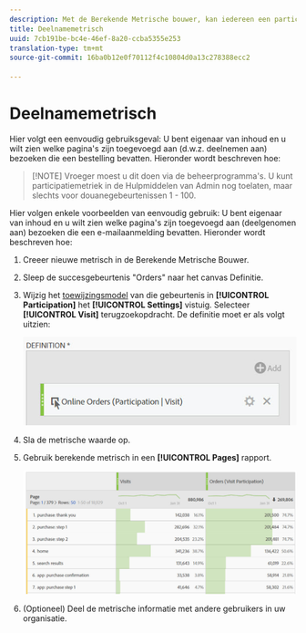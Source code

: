 ```yaml
---
description: Met de Berekende Metrische bouwer, kan iedereen een participatie metrisch tot stand brengen.
title: Deelnamemetrisch
uuid: 7cb191be-bc4e-46ef-8a20-ccba5355e253
translation-type: tm+mt
source-git-commit: 16ba0b12e0f70112f4c10804d0a13c278388ecc2

---
```



# Deelnamemetrisch

Hier volgt een eenvoudig gebruiksgeval: U bent eigenaar van inhoud en u wilt zien welke pagina&#39;s zijn toegevoegd aan (d.w.z. deelnemen aan) bezoeken die een bestelling bevatten. Hieronder wordt beschreven hoe:

> [!NOTE] Vroeger moest u dit doen via de beheerprogramma&#39;s. U kunt participatiemetriek in de Hulpmiddelen van Admin nog toelaten, maar slechts voor douanegebeurtenissen 1 - 100.

Hier volgen enkele voorbeelden van eenvoudig gebruik: U bent eigenaar van inhoud en u wilt zien welke pagina&#39;s zijn toegevoegd aan (deelgenomen aan) bezoeken die een e-mailaanmelding bevatten. Hieronder wordt beschreven hoe:

1. Creeer nieuwe metrisch in de Berekende Metrische Bouwer.
1. Sleep de succesgebeurtenis &quot;Orders&quot; naar het canvas Definitie.
1. Wijzig het [toewijzingsmodel](/help/components/c-calcmetrics/c-workflow/cm-workflow/c-build-metrics/m-metric-type-alloc.md) van die gebeurtenis in **[!UICONTROL Participation]** het **[!UICONTROL Settings]** vistuig. Selecteer **[!UICONTROL Visit]** terugzoekopdracht. De definitie moet er als volgt uitzien:

   ![](assets/participation.png)

1. Sla de metrische waarde op.
1. Gebruik berekende metrisch in een **[!UICONTROL Pages]** rapport.

   ![](assets/participation-pages.png)

1. (Optioneel) Deel de metrische informatie met andere gebruikers in uw organisatie.


